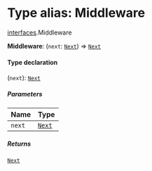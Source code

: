 # Type alias: Middleware

[interfaces](/auto-docs/free-layout-editor/modules/interfaces.md).Middleware

**Middleware**: (`next`: [`Next`](/auto-docs/free-layout-editor/types/interfaces.Next.md)) => [`Next`](/auto-docs/free-layout-editor/types/interfaces.Next.md)

#### Type declaration

(`next`): [`Next`](/auto-docs/free-layout-editor/types/interfaces.Next.md)

##### Parameters

| Name | Type |
| :------ | :------ |
| `next` | [`Next`](/auto-docs/free-layout-editor/types/interfaces.Next.md) |

##### Returns

[`Next`](/auto-docs/free-layout-editor/types/interfaces.Next.md)
